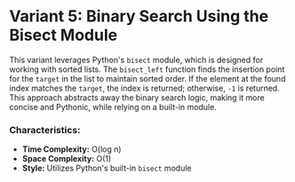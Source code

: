 # Variant 5: Binary Search Using the Bisect Module

This variant leverages Python's `bisect` module, which is designed for working with sorted lists. The `bisect_left` function finds the insertion point for the `target` in the list to maintain sorted order. If the element at the found index matches the `target`, the index is returned; otherwise, `-1` is returned. This approach abstracts away the binary search logic, making it more concise and Pythonic, while relying on a built-in module.

### Characteristics:
- **Time Complexity:** O(log n)
- **Space Complexity:** O(1)
- **Style:** Utilizes Python's built-in `bisect` module
